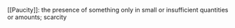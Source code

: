 [[Paucity]]: the presence of something only in small or insufficient quantities or amounts; scarcity
